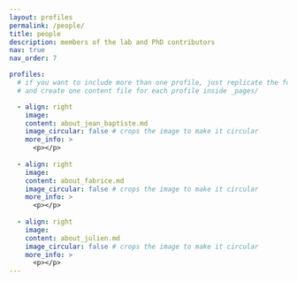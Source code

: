 ```yaml
---
layout: profiles
permalink: /people/
title: people
description: members of the lab and PhD contributors
nav: true
nav_order: 7

profiles:
  # if you want to include more than one profile, just replicate the following block
  # and create one content file for each profile inside _pages/

  - align: right
    image: 
    content: about_jean_baptiste.md
    image_circular: false # crops the image to make it circular
    more_info: >
      <p></p>
  
  - align: right
    image: 
    content: about_fabrice.md
    image_circular: false # crops the image to make it circular
    more_info: >
      <p></p>
    
  - align: right
    image: 
    content: about_julien.md
    image_circular: false # crops the image to make it circular
    more_info: >
      <p></p>
---
```

